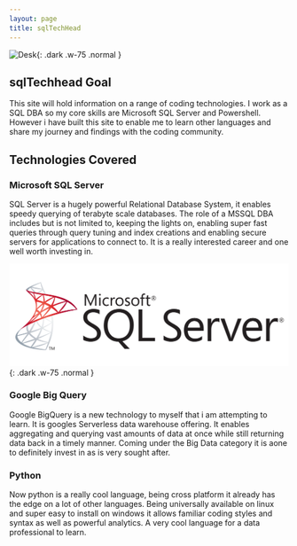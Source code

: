 ```yaml
---
layout: page
title: sqlTechHead
---
```


![Desk](/assets/images/Desk.jpeg){: .dark .w-75 .normal }

## sqlTechhead Goal
This site will hold information on a range of coding technologies. I work as a SQL DBA so my core skills are Microsoft SQL Server and Powershell. However i have built this site to enable me to learn other languages and share my journey and findings with the coding community.

## Technologies Covered

### Microsoft SQL Server
SQL Server is a hugely powerful Relational Database System, it enables speedy querying of terabyte scale databases. The role of a MSSQL DBA includes but is not limited to, keeping the lights on, enabling super fast queries through query tuning and index creations and enabling secure servers for applications to connect to. It is a really interested career and one well worth investing in.

![SQL](/assets/images/SQLServer.png){: .dark .w-75 .normal }

### Google Big Query
Google BigQuery is a new technology to myself that i am attempting to learn. It is googles Serverless data warehouse offering. It enables aggregating and querying vast amounts of data at once while still returning data back in a timely manner. Coming under the Big Data category it is aone to definitely invest in as is very sought after.

### Python
Now python is a really cool language, being cross platform it already has the edge on a lot of other languages. Being universally available on linux and super easy to install on windows it allows familiar coding styles and syntax as well as powerful analytics. A very cool language for a data professional to learn.